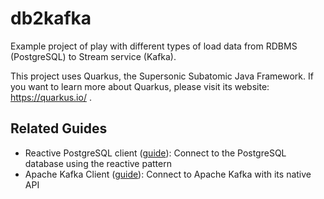 # db2kafka

Example project of play with different types of load data from RDBMS (PostgreSQL) to Stream service (Kafka).

This project uses Quarkus, the Supersonic Subatomic Java Framework.
If you want to learn more about Quarkus, please visit its website: https://quarkus.io/ .

## Related Guides

- Reactive PostgreSQL client ([guide](https://quarkus.io/guides/reactive-sql-clients)): Connect to the PostgreSQL database using the reactive pattern
- Apache Kafka Client ([guide](https://quarkus.io/guides/kafka)): Connect to Apache Kafka with its native API
